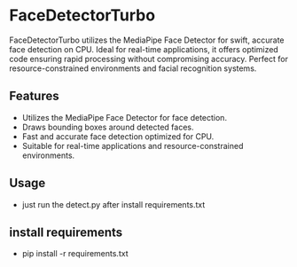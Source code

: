 # FaceDetectorTurbo
FaceDetectorTurbo utilizes the MediaPipe Face Detector for swift, accurate face detection on CPU. Ideal for real-time applications, it offers optimized code ensuring rapid processing without compromising accuracy. Perfect for resource-constrained environments and facial recognition systems.

## Features
- Utilizes the MediaPipe Face Detector for face detection.
- Draws bounding boxes around detected faces.
- Fast and accurate face detection optimized for CPU.
- Suitable for real-time applications and resource-constrained environments.

## Usage
- just run the detect.py after install requirements.txt

## install requirements
- pip install -r requirements.txt
